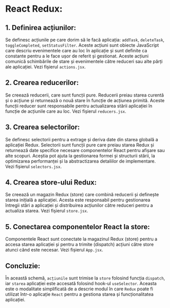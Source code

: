 # React Redux:

## 1. Definirea acțiunilor:

Se definesc acțiunile pe care dorim să le facă aplicația: `addTask`, `deleteTask`, `toggleCompleted`, `setStatusFilter`. Aceste acțiuni sunt obiecte JavaScript care descriu evenimentele care au loc în aplicație și sunt definite ca constante pentru a le face ușor de referit și gestionat. Aceste acțiuni comunică schimbările de stare și evenimentele către reduceri sau alte părți ale aplicației. Vezi fișierul `actions.jsx`.

## 2. Crearea reducerilor:

Se creează reducerii, care sunt funcții pure. Reducerii preiau starea curentă și o acțiune și returnează o nouă stare în funcție de acțiunea primită. Aceste funcții reducer sunt responsabile pentru actualizarea stării aplicației în funcție de acțiunile care au loc. Vezi fișierul `reducers.jsx`.

## 3. Crearea selectorilor:

Se definesc selectorii pentru a extrage și deriva date din starea globală a aplicației Redux. Selectorii sunt funcții pure care preiau starea Redux și returnează date specifice necesare componentelor React pentru afișare sau alte scopuri. Aceștia pot ajuta la gestionarea formei și structurii stării, la optimizarea performanței și la abstractizarea detaliilor de implementare. Vezi fișierul `selectors.jsx`.

## 4. Crearea store-ului Redux:

Se creează un magazin Redux (store) care combină reducerii și definește starea inițială a aplicației. Acesta este responsabil pentru gestionarea întregii stări a aplicației și distribuirea acțiunilor către reduceri pentru a actualiza starea. Vezi fișierul `store.jsx`.

## 5. Conectarea componentelor React la store:

Componentele React sunt conectate la magazinul Redux (store) pentru a accesa starea aplicației și pentru a trimite (dispatch) acțiuni către store atunci când este necesar. Vezi fișierul `App.jsx`.

## Concluzie:

În această schemă, `acțiunile` sunt trimise la `store` folosind funcția `dispatch`, iar `starea` aplicației este accesată folosind hook-ul `useSelector`. Aceasta este o modalitate simplificată de a descrie modul în care `Redux` poate fi utilizat într-o aplicație `React` pentru a gestiona starea și funcționalitatea aplicației.
